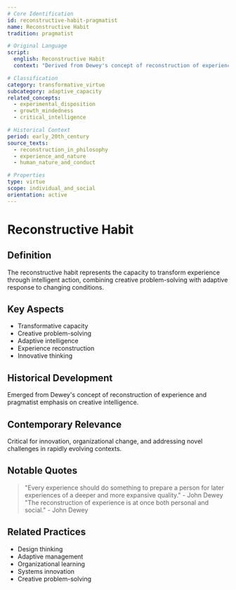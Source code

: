 ```yaml
---
# Core Identification
id: reconstructive-habit-pragmatist
name: Reconstructive Habit
tradition: pragmatist

# Original Language
script:
  english: Reconstructive Habit
  context: "Derived from Dewey's concept of reconstruction of experience"

# Classification
category: transformative_virtue
subcategory: adaptive_capacity
related_concepts:
  - experimental_disposition
  - growth_mindedness
  - critical_intelligence

# Historical Context
period: early_20th_century
source_texts:
  - reconstruction_in_philosophy
  - experience_and_nature
  - human_nature_and_conduct

# Properties
type: virtue
scope: individual_and_social
orientation: active
---
```


# Reconstructive Habit

## Definition
The reconstructive habit represents the capacity to transform experience through intelligent action, combining creative problem-solving with adaptive response to changing conditions.

## Key Aspects
- Transformative capacity
- Creative problem-solving
- Adaptive intelligence
- Experience reconstruction
- Innovative thinking

## Historical Development
Emerged from Dewey's concept of reconstruction of experience and pragmatist emphasis on creative intelligence.

## Contemporary Relevance
Critical for innovation, organizational change, and addressing novel challenges in rapidly evolving contexts.

## Notable Quotes
> "Every experience should do something to prepare a person for later experiences of a deeper and more expansive quality." - John Dewey
> "The reconstruction of experience is at once both personal and social." - John Dewey

## Related Practices
- Design thinking
- Adaptive management
- Organizational learning
- Systems innovation
- Creative problem-solving